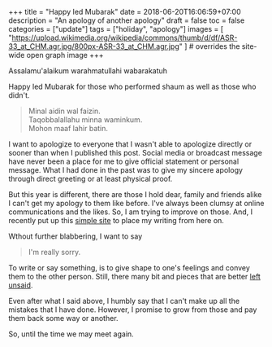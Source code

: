 +++
title = "Happy Ied Mubarak"
date = 2018-06-20T16:06:59+07:00
description = "An apology of another apology"
draft = false
toc = false
categories = ["update"]
tags = ["holiday", "apology"]
images = [
  "https://upload.wikimedia.org/wikipedia/commons/thumb/d/df/ASR-33_at_CHM.agr.jpg/800px-ASR-33_at_CHM.agr.jpg"
] # overrides the site-wide open graph image
+++

Assalamu'alaikum warahmatullahi wabarakatuh

Happy Ied Mubarak for those who performed shaum as well as those who didn't.

> Minal aidin wal faizin.<br/>
> Taqobbalallahu minna waminkum.<br/>
> Mohon maaf lahir batin.

<!--more-->

I want to apologize to everyone that I wasn't able to apologize directly or sooner than when I published this post. Social media or broadcast message have never been a place for me to give official statement or personal message. What I had done in the past was to give my sincere apology through direct greeting or at least physical proof.

But this year is different, there are those I hold dear, family and friends alike I can't get my apology to them like before. I've always been clumsy at online communications and the likes. So, I am trying to improve on those. And, I recently put up this [simple site](/) to place my writing from here on.

Wthout further blabbering, I want to say

> I'm really sorry.

To write or say something, is to give shape to one's feelings and convey them to the other person. Still, there many bit and pieces that are better [left unsaid](/page/left-unsaid/).

Even after what I said above, I humbly say that I can't make up all the mistakes that I have done. However, I promise to grow from those and pay them back some way or another.

So, until the time we may meet again.

